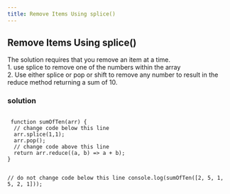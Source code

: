 ```yaml
---
title: Remove Items Using splice()
---
```

## Remove Items Using splice()

<p>The solution requires that you remove an item at a time.
  <br/>
1. use splice to remove one of the numbers within the array
<br/>
2. Use either splice or pop or shift to remove any number to result in the reduce method returning a sum of 10.
</p>
<h3>solution</h3>
<code>
 function sumOfTen(arr) {
  // change code below this line
  arr.splice(1,1);
  arr.pop();
  // change code above this line
  return arr.reduce((a, b) => a + b);
}

// do not change code below this line
console.log(sumOfTen([2, 5, 1, 5, 2, 1])); 
 </code>

